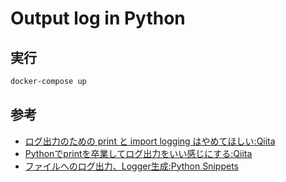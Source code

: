 # Output log in Python

## 実行

``` sh
docker-compose up
```

## 参考

- [ログ出力のための print と import logging はやめてほしい:Qiita](https://qiita.com/amedama/items/b856b2f30c2f38665701)
- [Pythonでprintを卒業してログ出力をいい感じにする:Qiita](https://qiita.com/FukuharaYohei/items/92795107032c8c0bfd19)
- [ファイルへのログ出力、Logger生成:Python Snippets](https://python.civic-apps.com/logifle-logger/)